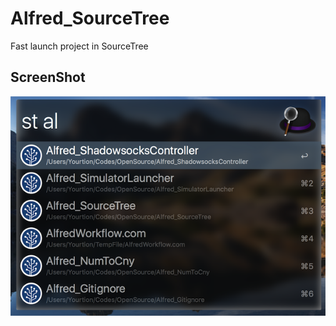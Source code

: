 # Alfred_SourceTree

Fast launch project in SourceTree

## ScreenShot

![ScreenShot](ScreenShot/ScreenShot.png)

